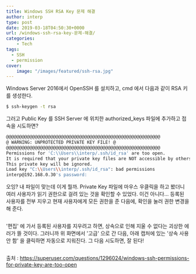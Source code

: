 ```yaml
---
title: Windows SSH RSA Key 문제 해결
author: interp
type: post
date: 2019-03-18T04:50:30+0000
url: /windows-ssh-rsa-key-문제-해결/
categories:
    - Tech
tags:
  - SSH
  - permission
cover:
    image: "/images/featured/ssh-rsa.jpg"
---
```

Windows Server 2016에서 OpenSSH 를 설치하고, cmd 에서 다음과 같이 RSA 키를 생성한다.

```bash
$ ssh-keygen -t rsa
```

그러고 Public Key 를 SSH Server 에 위치한 authorized_keys 파일에 추가하고 접속을 시도하면?

```bash
@@@@@@@@@@@@@@@@@@@@@@@@@@@@@@@@@@@@@@@@@@@@@@@@@@@@@@@@@@@
@ WARNING: UNPROTECTED PRIVATE KEY FILE! @
@@@@@@@@@@@@@@@@@@@@@@@@@@@@@@@@@@@@@@@@@@@@@@@@@@@@@@@@@@@
Permissions for 'C:\\Users\\interp/.ssh/id_rsa' are too open.
It is required that your private key files are NOT accessible by others.
This private key will be ignored.
Load key "C:\\Users\\interp/.ssh/id_rsa": bad permissions
interp@192.168.0.30's password:
```

오잉? 내 파일이 맞는데 이게 뭘까. Private Key 파일에 마우스 우클릭을 하고 봤더니 여러 사용자가 읽기 권한으로 걸려 있는 것을 확인할 수 있었다. 이건 아니다&#8230; 등록된 사용자를 전부 지우고 현재 사용자에게 모든 권한을 준 다음에, 확인을 눌러 권한 변경을 해 준다.

<p id="euLmFtS">
  <img class="alignnone size-full wp-image-1518 " src="https://interp.blog/uploads/2019/06/img_5d11dcea1b41a.png" alt="" srcset="https://interp.blog/uploads/2019/06/img_5d11dcea1b41a.png 421w, https://interp.blog/uploads/2019/06/img_5d11dcea1b41a-218x300.png 218w" sizes="(max-width: 421px) 100vw, 421px" />
</p>

'편집' 에 가서 등록된 사용자를 지우려고 하면, 상속으로 인해 지울 수 없다는 괴상한 에러가 뜰 것이다. 그러니까 위 화면에서 '고급' 으로 간 다음, 아래 캡처에 있는 '상속 사용 안 함' 을 클릭하면 자동으로 지워진다. 그 다음 시도하면, 잘 된다!

<p id="bzFxOJb">
  <img class="alignnone size-full wp-image-1519 " src="https://interp.blog/uploads/2019/06/img_5d11dd707fe99.png" alt="" srcset="https://interp.blog/uploads/2019/06/img_5d11dd707fe99.png 293w, https://interp.blog/uploads/2019/06/img_5d11dd707fe99-216x300.png 216w" sizes="(max-width: 293px) 100vw, 293px" />
</p>

출처 : https://superuser.com/questions/1296024/windows-ssh-permissions-for-private-key-are-too-open